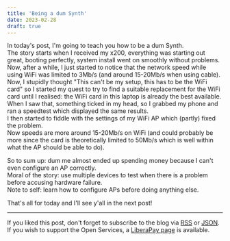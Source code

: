 ```yaml
---
title: 'Being a dum Synth'
date: 2023-02-28
draft: true
---
```


In today's post, I'm going to teach you how to be a dum Synth.  
The story starts when I received my x200, everything was starting out great, booting perfectly, system install went on smoothly without problems.  
Now, after a while, I just started to notice that the network speed while using WiFi was limited to 3Mb/s (and around 15-20Mb/s when using cable).  
Now, I stupidly thought "This can't be my setup, this has to be the WiFi card" so I started my quest to try to find a suitable replacement for the WiFi card until I realised: the WiFi card in this laptop is already the best available.  
When I saw that, something ticked in my head, so I grabbed my phone and ran a speedtest which displayed the same results.  
I then started to fiddle with the settings of my WiFi AP which (partly) fixed the problem.  
Now speeds are more around 15-20Mb/s on WiFi (and could probably be more since the card is theoretically limited to 50Mb/s which is well within what the AP should be able to do).

So to sum up: dum me almost ended up spending money because I can't even configure an AP correctly.  
Moral of the story: use multiple devices to test when there is a problem before accusing hardware failure.  
Note to self: learn how to configure APs before doing anything else.

That's all for today and I'll see y'all in the next post!

---

If you liked this post, don't forget to subscribe to the blog via [RSS](/blog/index.xml) or [JSON](/blog/index.json).  
If you wish to support the Open Services, a [LiberaPay page](https://liberapay.com/Jae) is available.
